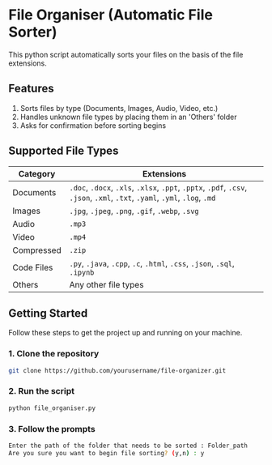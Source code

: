 # File Organiser (Automatic File Sorter)
This python script automatically sorts your files on the basis of the file extensions.

## Features
1.  Sorts files by type (Documents, Images, Audio, Video, etc.)
2.  Handles unknown file types by placing them in an 'Others' folder
3.  Asks for confirmation before sorting begins

## Supported File Types

| Category          | Extensions                                                                 |
|-------------------|----------------------------------------------------------------------------|
| Documents       | `.doc`, `.docx`, `.xls`, `.xlsx`, `.ppt`, `.pptx`, `.pdf`, `.csv`, `.json`, `.xml`, `.txt`, `.yaml`, `.yml`, `.log`, `.md` |
| Images          | `.jpg`, `.jpeg`, `.png`, `.gif`, `.webp`, `.svg`                         |
| Audio           | `.mp3`                                                                     |
| Video           | `.mp4`                                                                     |
| Compressed      | `.zip`                                                                     |
| Code Files      | `.py`, `.java`, `.cpp`, `.c`, `.html`, `.css`, `.json`, `.sql`, `.ipynb`  |
| Others          | Any other file types                                                       |

## Getting Started

Follow these steps to get the project up and running on your machine.

### 1. Clone the repository 
```bash
git clone https://github.com/yourusername/file-organizer.git
```
### 2. Run the script
```bash
python file_organiser.py
```
### 3. Follow the prompts
```bash
Enter the path of the folder that needs to be sorted : Folder_path
Are you sure you want to begin file sorting? (y,n) : y
```


